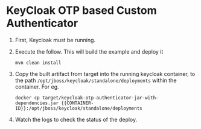 KeyCloak OTP based Custom Authenticator
===================================================

1. First, Keycloak must be running. 

2. Execute the follow.  This will build the example and deploy it

   `mvn clean install`
   
3. Copy the built artifact from target into the running keycloak container, to the path `/opt/jboss/keycloak/standalone/deployments` within the container. For eg.

    `docker cp target/keycloak-otp-authenticator-jar-with-dependencies.jar {{CONTAINER-ID}}:/opt/jboss/keycloak/standalone/deployments`
    
4. Watch the logs to check the status of the deploy.

